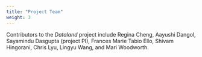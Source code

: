 ```yaml
---
title: "Project Team"
weight: 3
---
```


Contributors to the _Dataland_ project include Regina Cheng, Aayushi Dangol, Sayamindu Dasgupta (project PI), Frances Marie Tabio Ello, Shivam Hingorani, Chris Lyu, Lingyu Wang, and Mari Woodworth.
